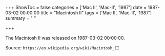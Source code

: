 +++
ShowToc = false
categories = ['Mac II', 'Mac-II', '1987']
date = 1987-03-02 00:00:00
title = "Macintosh II"
tags = ['Mac II', 'Mac-II', '1987']
summary = " "

+++

The Macintosh II was released on 1987-03-02 00:00:00.

Source: `https://en.wikipedia.org/wiki/Macintosh_II`


